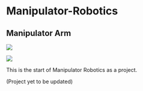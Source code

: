 # Manipulator-Robotics

## Manipulator Arm

![](https://i.imgur.com/aeJoJf4.gifv)

![](https://i.imgur.com/aeJoJf4.gifv)


This is the start of Manipulator Robotics as a project.

(Project yet to be updated)


